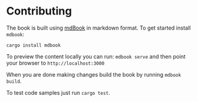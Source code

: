 # Contributing
The book is built using [mdBook](https://github.com/rust-lang/mdBook) in markdown format.
To get started install `mdbook`:
```
cargo install mdbook
```

To preview the content locally you can run: `mdbook serve` and then point your browser to `http://localhost:3000`

When you are done making changes build the book by running `mdbook build`.

To test code samples just run `cargo test`.

